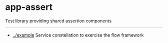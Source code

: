 
<!-- title start -->

# app-assert

Test library providing shared assertion components

---


 * [../example](..) Service constellation to exercise the flow framework

<!-- title end -->